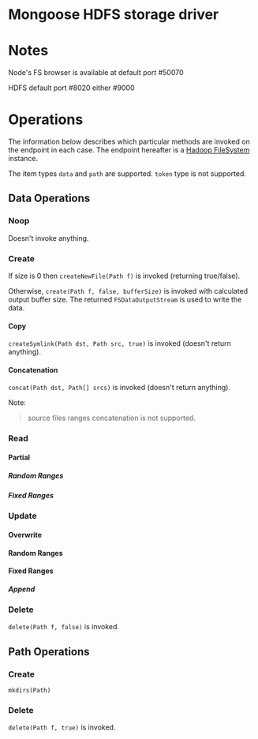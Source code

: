 # Mongoose HDFS storage driver

# Notes

Node's FS browser is available at default port #50070

HDFS default port #8020 either #9000

# Operations

The information below describes which particular methods are invoked
on the endpoint in each case. The endpoint hereafter is a
[Hadoop FileSystem](https://hadoop.apache.org/docs/r2.8.0/api/org/apache/hadoop/fs/FileSystem.html)
instance.

The item types `data` and `path` are supported.
`token` type is not supported.

## Data Operations

### Noop

Doesn't invoke anything.

### Create

If size is 0 then `createNewFile(Path f)` is invoked (returning
true/false).

Otherwise, `create(Path f, false, bufferSize)` is invoked with
calculated output buffer size. The returned `FSDataOutputStream` is
used to write the data.

#### Copy

`createSymlink(Path dst, Path src, true)` is invoked (doesn't return
anything).

#### Concatenation

`concat(Path dst, Path[] srcs)` is invoked (doesn't return anything).

Note:
> source files ranges concatenation is not supported.

### Read



#### Partial

##### Random Ranges

##### Fixed Ranges

### Update

#### Overwrite

#### Random Ranges

#### Fixed Ranges

##### Append

### Delete

`delete(Path f, false)` is invoked.

## Path Operations

### Create

`mkdirs(Path)`

### Delete

`delete(Path f, true)` is invoked.
